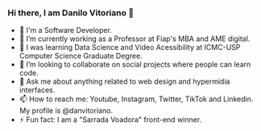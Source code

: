 ### Hi there, I am Danilo Vitoriano 👋

- :rocket: I'm a Software Developer.
- 🔭 I’m currently working as a Professor at Fiap's MBA and AME digital.
- 🌱 I was learning Data Science and Video Acessibility at ICMC-USP Computer Science Graduate Degree.
- 👯 I’m looking to collaborate on social projects where people can learn code.
- 💬 Ask me about anything related to web design and hypermidia interfaces.
- 📫 How to reach me: Youtube, Instagram, Twitter, TikTok and Linkedin. My profile is @danvitoriano.
- ⚡ Fun fact: I am a "Sarrada Voadora" front-end winner.
